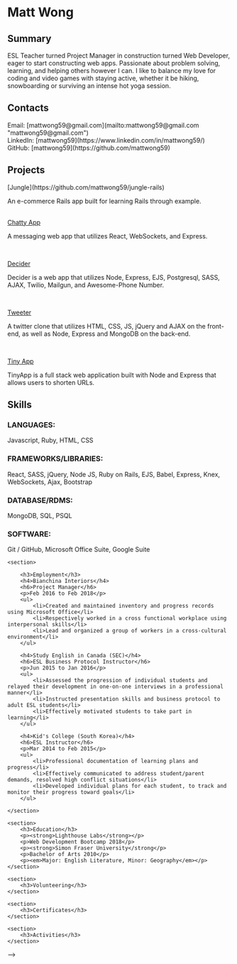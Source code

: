 <h1>Matt Wong</h1>

<h2>Summary</h2>
<p>ESL Teacher turned Project Manager in construction turned Web Developer, eager to start constructing web apps. Passionate about problem solving, learning, and helping others however I can. I like to balance my love for coding and video games with staying active, whether it be hiking, snowboarding or surviving an intense hot yoga session.</p>

<h2>Contacts</h2>
Email: [mattwong59@gmail.com](mailto:mattwong59@gmail.com "mattwong59@gmail.com")<br/>
LinkedIn: [mattwong59](https://www.linkedin.com/in/mattwong59/)<br/>
GitHub: [mattwong59](https://github.com/mattwong59)<br/>

<h2>Projects</h2>
[Jungle](https://github.com/mattwong59/jungle-rails) 
<p>An e-commerce Rails app built for learning Rails through example.<p><br/>
<a href="https://github.com/mattwong59/chatty-app">Chatty App</a>
<p>A messaging web app that utilizes React, WebSockets, and Express.</p><br/>

<a href="https://github.com/mattwong59/decider_midterm">Decider</a>
<p>Decider is a web app that utilizes Node, Express, EJS, Postgresql, SASS, AJAX, Twilio, Mailgun, and Awesome-Phone Number.</p><br/>

<a href="https://github.com/mattwong59/tweeter">Tweeter</a> 
<p>A twitter clone that utilizes HTML, CSS, JS, jQuery and AJAX on the front-end, as well as Node, Express and MongoDB on the back-end.</p><br/>

<a href="https://github.com/mattwong59/tinyApp">Tiny App</a>
<p>TinyApp is a full stack web application built with Node and Express that allows users to shorten URLs.</p>



<h2>Skills</h2>
<h3>LANGUAGES:</h3>
<p>Javascript, Ruby, HTML, CSS</p>
<h3>FRAMEWORKS/LIBRARIES:</h3>
<p>React, SASS, jQuery, Node JS, Ruby on Rails, EJS, Babel, Express, Knex, WebSockets, Ajax, Bootstrap</p>
<h3>DATABASE/RDMS:</h3>
<p>MongoDB, SQL, PSQL</p>
<h3>SOFTWARE:</h3>
<p>Git / GitHub, Microsoft Office Suite, Google Suite</p>

    <section>

        <h3>Employment</h3>
        <h4>Bianchina Interiors</h4>
        <h6>Project Manager</h6>
        <p>Feb 2016 to Feb 2018</p>
        <ul>
            <li>Created and maintained inventory and progress records using Microsoft Office</li>
            <li>Respectively worked in a cross functional workplace using interpersonal skills</li>
            <li>Lead and organized a group of workers in a cross-cultural environment</li>
        </ul>

        <h4>Study English in Canada (SEC)</h4>
        <h6>ESL Business Protocol Instructor</h6>
        <p>Jun 2015 to Jan 2016</p>
        <ul>
            <li>Assessed the progression of individual students and relayed their development in one-on-one interviews in a professional manner</li>
            <li>Instructed presentation skills and business protocol to adult ESL students</li>
            <li>Effectively motivated students to take part in learning</li>
        </ul>

        <h4>Kid's College (South Korea)</h4>
        <h6>ESL Instructor</h6>
        <p>Mar 2014 to Feb 2015</p>
        <ul>
            <li>Professional documentation of learning plans and progress</li>
            <li>Effectively communicated to address student/parent demands, resolved high conflict situations</li>
            <li>Developed individual plans for each student, to track and monitor their progress toward goals</li>
        </ul>

    </section>

    <section>
        <h3>Education</h3>
        <p><strong>Lighthouse Labs</strong></p>
        <p>Web Development Bootcamp 2018</p>
        <p><strong>Simon Fraser University</strong</p>
        <p>Bachelor of Arts 2010</p>
        <p><em>Major: English Literature, Minor: Geography</em></p>
    </section>

    <section>
        <h3>Volunteering</h3>
    </section>

    <section>
        <h3>Certificates</h3>
    </section>

    <section>
        <h3>Activities</h3>
    </section>
 -->
